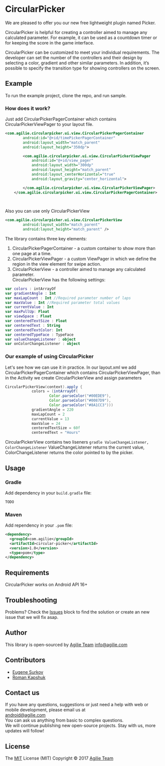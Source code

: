 # CircularPicker
We are pleased to offer you our new free lightweight plugin named Picker.

CircularPicker is helpful for creating a controller aimed to manage any calculated parameter. For example, it can be used as a countdown timer or for keeping the score in the game interface.

CircularPicker can be customized to meet your individual requirements. The developer can set the number of the controllers and their design by selecting a color, gradient and other similar parameters. In addition, it’s possible to specify the transition type for showing controllers on the screen.

## Example
To run the example project, clone the repo, and run sample.
### How does it work?

Just add CircularPickerPagerContainer which contains CircularPickerViewPager to your layout file.
````xml
<com.agilie.circularpicker.ui.view.CircularPickerPagerContainer
        android:id="@+id/timePickerPagerContainer"
        android:layout_width="match_parent"
        android:layout_height="350dp">

        <com.agilie.circularpicker.ui.view.CircularPickerViewPager
            android:id="@+id/view_pager"
            android:layout_width="300dp"
            android:layout_height="match_parent"
            android:layout_centerHorizontal="true"
            android:layout_gravity="center_horizontal">

        </com.agilie.circularpicker.ui.view.CircularPickerViewPager>
    </com.agilie.circularpicker.ui.view.CircularPickerPagerContainer>
    
   
````
Also you can use only CircularPickerView
````xml
<com.agilie.circularpicker.ui.view.CircularPickerView
        android:layout_width="match_parent"
        android:layout_height="match_parent" />
````

The library contains three key elements: 
1. CircularPickerPagerContainer - a custom container to show more than one page at a time.
2. CircularPickerViewPager - a custom ViewPager in which we define the region in the view element for swipe action.
3. CircularPickerView - a controller aimed to manage any calculated parameter.</br>
CircularPickerView has the following settings:
````kotlin
var colors : intArrayOf
var gradientAngle : Int 
var maxLapCount : Int //Required parameter number of laps
var maxValue : Int //Required parameter total values
var currentValue : Int 
var maxPullUp: Float 
var viewSpace : Float 
var centeredTextSize : Float 
var centeredText : String 
var centeredTextColor: Int
var centeredTypeFace : TypeFace
var valueChangeListener : object
var onColorChangeListener : object
````

### Our example of using CircularPicker
Let's see how we can use it in practice.
In our layout.xml we add CircularPickerPagerContainer which contains CircularPickerViewPager, than in the Activity we create CircularPickerView and assign parameters
````gradle
СircularPickerView(context).apply {
            colors = (intArrayOf(
                    Color.parseColor("#00EDE9"),
                    Color.parseColor("#0087D9"),
                    Color.parseColor("#8A1CC3")))
            gradientAngle = 220
            maxLapCount = 2
            currentValue = 13
            maxValue = 24
            centeredTextSize = 60f
            centeredText = "Hours"
 ````
СircularPickerView сontains two liseners ````gradle ValueChangeListener, ColorChangeListener````
ValueChangeListener returns the current value, ColorChangeListener returns the color pointed to by the picker.
## Usage

### Gradle

Add dependency in your `build.gradle` file:
````gradle
TODO
````

### Maven
Add rependency in your `.pom` file:
````xml
<dependency>
  <groupId>com.agilie</groupId>
  <artifactId>circular-picker</artifactId>
  <version>1.0</version>
  <type>pom</type>
</dependency>
````

## Requirements

CircularPicker works on Android API 16+

## Troubleshooting

Problems? Check the [Issues](https://github.com/agilie/AGMobileGift/issues) block
to find the solution or create an new issue that we will fix asap.


## Author

This library is open-sourced by [Agilie Team](https://www.agilie.com) <info@agilie.com>

## Contributors

- [Eugene Surkov](https://github.com/ukevgen)
- [Roman Kapshuk](https://github.com/RomanKapshuk)

## Contact us
If you have any questions, suggestions or just need a help with web or mobile development, please email us at<br/> <android@agilie.com><br/>
You can ask us anything from basic to complex questions. <br/>
We will continue publishing new open-source projects. Stay with us, more updates will follow!<br/>

## License

The [MIT](LICENSE.md) License (MIT) Copyright © 2017 [Agilie Team](https://www.agilie.com)
